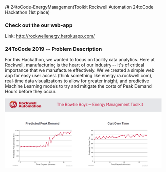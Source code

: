 /# 24toCode-EnergyManagementToolkit 
Rockwell Automation 24toCode Hackathon (1st place)

### Check out the our web-app
Link: http://rockwellenergy.herokuapp.com/

### 24ToCode 2019 -- Problem Description
For this Hackathon, we wanted to focus on facility data analytics. Here at Rockwell, manufacturing is the heart of our industry -- it's of critical importance that we manufacture effectively. We've created a simple web app for easy user access (think something like energy.ra.rockwell.com), real-time data visualizations to allow for greater insight, and predictive Machine Learning models to try and mitigate the costs of Peak Demand Hours before they occur.

![alt text](https://github.com/AugmentedMode/24toCode-EnergyManagementToolkit/blob/master/Images/README_images/graphs.PNG)


